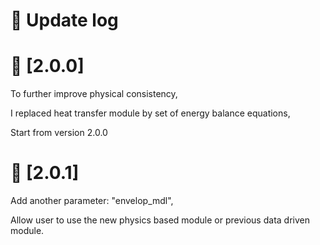 # 🧠 Update log

# 🧠 [2.0.0]
To further improve physical consistency, 

I replaced heat transfer module by set of energy balance equations, 

Start from version 2.0.0

# 🧠 [2.0.1]
Add another parameter: "envelop_mdl", 

Allow user to use the new physics based module or previous data driven module. 
